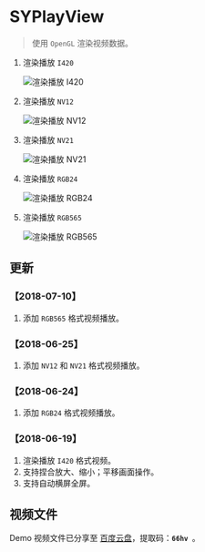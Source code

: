 # SYPlayView
> 使用 `OpenGL` 渲染视频数据。

1. 渲染播放 `I420`

	![渲染播放 I420](SYPlayViewI420.gif)
2. 渲染播放 `NV12`

	![渲染播放 NV12](SYPlayViewNV12.gif)
3. 渲染播放 `NV21`

	![渲染播放 NV21](SYPlayViewNV21.gif)
4. 渲染播放 `RGB24`

	![渲染播放 RGB24](SYPlayViewRGB24.gif)
5. 渲染播放 `RGB565`

	![渲染播放 RGB565](SYPlayViewRGB565.gif)


## 更新
### 【2018-07-10】
1. 添加 `RGB565` 格式视频播放。


### 【2018-06-25】
1. 添加 `NV12` 和 `NV21` 格式视频播放。


### 【2018-06-24】
1. 添加 `RGB24` 格式视频播放。


### 【2018-06-19】
1. 渲染播放 `I420` 格式视频。
2. 支持捏合放大、缩小；平移画面操作。
3. 支持自动横屏全屏。


##  视频文件
Demo 视频文件已分享至 [百度云盘](https://pan.baidu.com/s/1NRSgX3RjXMxfU7q0JOY1oA)，提取码：**`66hv `**。